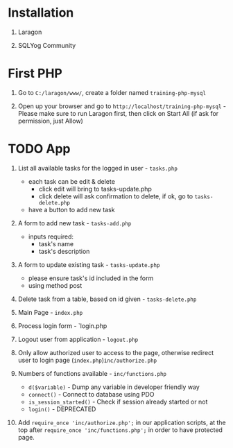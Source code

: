 # Installation

1. Laragon

2. SQLYog Community

# First PHP

1. Go to `C:/laragon/www/`, create a folder named `training-php-mysql`

2. Open up your browser and go to `http://localhost/training-php-mysql` - Please make sure to run Laragon first, then click on Start All (if ask for permission, just Allow)
	
# TODO App

1. 	List all available tasks for the logged in user - `tasks.php`
	- each task can be edit & delete
		- click edit will bring to tasks-update.php
		- click delete will ask confirmation to delete, if ok, go to `tasks-delete.php`
	- have a button to add new task

2. A form to add new task - `tasks-add.php`
	- inputs required:
		- task's name
		- task's description

3. A form to update existing task - `tasks-update.php`
	- please ensure task's id included in the form
	- using method post

4. Delete task from a table, based on id given - `tasks-delete.php`

5. Main Page - `index.php`
	
6. Process login form - `login.php

7. Logout user from application - `logout.php`

8. Only allow authorized user to access to the page, otherwise redirect user to login page (`index.php`)`inc/authorize.php`
	
9. Numbers of functions available - `inc/functions.php`
	- `d($variable)` - Dump any variable in developer friendly way
	- `connect()` - Connect to database using PDO
	- `is_session_started()` - Check if session already started or not
	- `login()` - DEPRECATED

10. Add `require_once 'inc/authorize.php';` in our application scripts, at the top after `require_once 'inc/functions.php';` in order to have protected page.
	
